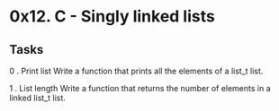 # 0x12. C - Singly linked lists

## Tasks

0 . Print list
Write a function that prints all the elements of a list_t list.

1 . List length
Write a function that returns the number of elements in a linked list_t list.

